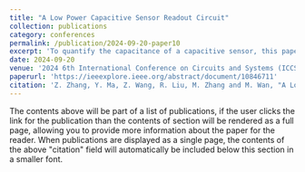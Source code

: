 ```yaml
---
title: "A Low Power Capacitive Sensor Readout Circuit"
collection: publications
category: conferences
permalink: /publication/2024-09-20-paper10
excerpt: 'To quantify the capacitance of a capacitive sensor, this paper adopts the same supply voltage (VDD) stable charging current and comparison threshold for both the local and external sensor relaxation oscillators, enabling the local counter to quantize the frequency of the sensor relaxation oscillator with minimal circuit complexity and power consumption. Additionally, when the sensor is utilized as a capacitive switch, since the capacitance variation trend between the on-chip capacitor and the external sensor is inconsistent, make the sensor state inaccurate. Therefore, this paper also presents a detection mechanism based on a comparison between the count values of sensor oscillator in preceding and subsequent time windows. An auxiliary instantaneous reference is also used to determine whether the sensor returns to its previous state. This mechanism enables the high precision and broad range detection of changes in the sensor’s capacitance, effectively mitigating erroneous state transitions. Test results show that the maximum current consumed by the entire readout circuit is less than 2 μA, and it can detect the capacitance variation of 1% when the capacitance of sensor is in the range of 10~20 pF.'
date: 2024-09-20
venue: '2024 6th International Conference on Circuits and Systems (ICCS)'
paperurl: 'https://ieeexplore.ieee.org/abstract/document/10846711'
citation: 'Z. Zhang, Y. Ma, Z. Wang, R. Liu, M. Zhang and M. Wan, "A Low Power Capacitive Sensor Readout Circuit," 2024 6th International Conference on Circuits and Systems (ICCS), Chengdu, China, 2024, pp. 85-90.'
---
```


The contents above will be part of a list of publications, if the user clicks the link for the publication than the contents of section will be rendered as a full page, allowing you to provide more information about the paper for the reader. When publications are displayed as a single page, the contents of the above "citation" field will automatically be included below this section in a smaller font.